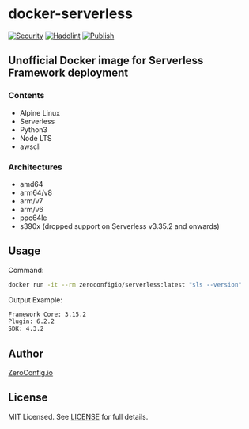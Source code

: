 # docker-serverless

[![Security](https://github.com/zeroconfigio/docker-serverless/actions/workflows/anchore.yml/badge.svg?branch=main)](https://github.com/zeroconfigio/docker-serverless/actions/workflows/anchore.yml)
[![Hadolint](https://github.com/zeroconfigio/docker-serverless/actions/workflows/hadolint.yml/badge.svg?branch=main)](https://github.com/zeroconfigio/docker-serverless/actions/workflows/hadolint.yml)
[![Publish](https://github.com/zeroconfigio/docker-serverless/actions/workflows/publish.yml/badge.svg?branch=main)](https://github.com/zeroconfigio/docker-serverless/actions/workflows/publish.yml)

## Unofficial Docker image for Serverless Framework deployment

### Contents

- Alpine Linux
- Serverless
- Python3
- Node LTS
- awscli

### Architectures

- amd64
- arm64/v8
- arm/v7
- arm/v6
- ppc64le
- s390x (dropped support on Serverless v3.35.2 and onwards)

## Usage

Command:

```bash
docker run -it --rm zeroconfigio/serverless:latest "sls --version"
```

Output Example:

```bash
Framework Core: 3.15.2
Plugin: 6.2.2
SDK: 4.3.2
```


## Author

[ZeroConfig.io](https://github.com/ZeroConfigIO)

## License

MIT Licensed. See [LICENSE](https://github.com/ZeroConfigIO/docker-serverless/blob/master/LICENSE) for full details.
